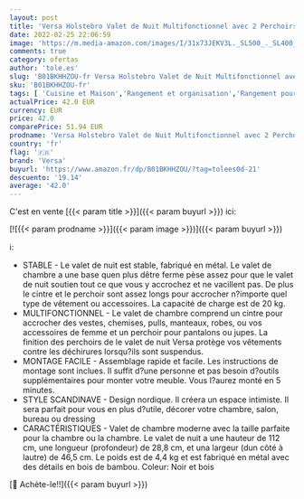 ```yaml
---
layout: post
title: 'Versa Holstebro Valet de Nuit Multifonctionnel avec 2 Perchoirs Penderie pour Vêtements Homme ou Femme Valet de Chambre  Dimensions  H x l x L  112 x 28 8 x 46 5 cm  Métal et Bois  Couleur Noir'
date: 2022-02-25 22:06:59
image: 'https://m.media-amazon.com/images/I/31x73JEKV3L._SL500_._SL400_.jpg'
comments: true
category: ofertas
author: 'tole.es'
slug: 'B01BKHHZOU-fr Versa Holstebro Valet de Nuit Multifonctionnel avec 2...'
sku: 'B01BKHHZOU-fr'
tags: [ 'Cuisine et Maison','Rangement et organisation','Rangement pour vêtements et penderies','Valets et porte-vêtements','versa', ]
actualPrice: 42.0 EUR
currency: EUR
price: 42.0
comparePrice: 51.94 EUR
prodname: 'Versa Holstebro Valet de Nuit Multifonctionnel avec 2 Perchoirs Penderie pour Vêtements Homme ou Femme Valet de Chambre  Dimensions  H x l x L  112 x 28 8 x 46 5 cm  Métal et Bois  Couleur Noir'
country: 'fr'
flag: '🇫🇷'
brand: 'Versa'
buyurl: 'https://www.amazon.fr/dp/B01BKHHZOU/?tag=tolees0d-21'
descuento: '19.14'
average: '42.0'
---
```


C'est en vente [{{< param title >}}]({{< param buyurl >}}) ici:

[![{{< param prodname >}}]({{< param image >}})]({{< param buyurl >}})

ℹ️:

- STABLE - Le valet de nuit est stable, fabriqué en métal. Le valet de chambre a une base quen plus dêtre ferme pèse assez pour que le valet de nuit soutien tout ce que vous y accrochez et ne vacillent pas. De plus le cintre et le perchoir sont assez longs pour accrocher n?importe quel type de vêtement ou accessoires. La capacité de charge est de 20 kg.
- MULTIFONCTIONNEL - Le valet de chambre comprend un cintre pour accrocher des vestes, chemises, pulls, manteaux, robes, ou vos accessoires de femme et un perchoir pour pantalons ou jupes. La finition des perchoirs de le valet de nuit Versa protège vos vêtements contre les déchirures lorsqu?ils sont suspendus.
- MONTAGE FACILE - Assemblage rapide et facile. Les instructions de montage sont inclues. Il suffit d?une personne et pas besoin d?outils supplémentaires pour monter votre meuble. Vous l?aurez monté en 5 minutes.
- STYLE SCANDINAVE - Design nordique. Il créera un espace intimiste. Il sera parfait pour vous en plus d?utile, décorer votre chambre, salon, bureau ou dressing
- CARACTÉRISTIQUES - Valet de chambre moderne avec la taille parfaite pour la chambre ou la chambre. Le valet de nuit a une hauteur de 112 cm, une longueur (profondeur) de 28,8 cm, et una largeur (dun côté à lautre) de 46,5 cm. Le poids est de 4,4 kg et est fabriqué en métal avec des détails en bois de bambou. Coleur: Noir et bois

[🛒 Achète-le!!]({{< param buyurl >}})
